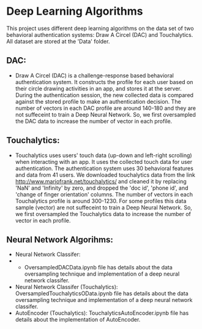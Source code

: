 
# Deep Learning Algorithms
This project uses different deep learning algorithms on the data set of two behavioral authentication systems: Draw A Circel (DAC) and Touchalytics. All dataset are stored at the 'Data' folder.

## DAC:
* Draw A Circel (DAC) is a challenge-response based behavioral authentication system. It constructs the profile for each user based on their circle drawing activities in an app, and stores it at the server. During the authentication session, the new collected data is compared against the stored profile to make an authentication decision. The number of vectors in each DAC profile are around 140-180 and they are not suffeceint to train a Deep Neural Network. So, we first oversampled the DAC data to increase the number of vector in each profile. 


## Touchalytics:
* Touchalytics uses users' touch data (up-down and left-right scrolling) when interacting with an app. It uses the collected touch data for user authentication. The authentication system uses 30 behavioral features and data from 41 users. We downloaded touchalytics data from the link http://www.mariofrank.net/touchalytics/ and cleaned it by replacing 'NaN' and 'Infinity' by zero, and dropped the 'doc id', 'phone id', and 'change of finger orientation' columns. The number of vectors in each Touchalytics profile is around 300-1230. For some profiles this data sample (vector) are not suffeceint to train a Deep Neural Network. So, we first oversampled the Touchalytics data to increase the number of vector in each profile.

## Neural Network Algorihms:
* Neural Network Classifer: 
* * OversampledDACData.ipynb file has details about the data oversampling technique and implementation of a deep neural network classifer.
* Neural Network Classifer (Touchalytics): OversampledTouchalyticsOData.ipynb file has details about the data oversampling technique and implementation of a deep neural network classifer.
* AutoEncoder (Touchalytics): TouchalyticsAutoEncoder.ipynb file has details about the implementation of AutoEncoder.
